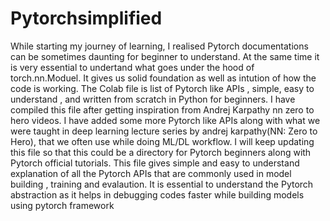 # Pytorchsimplified
While starting my journey of learning, I realised Pytorch documentations can be sometimes daunting for beginner to understand.
At the same time it is very essential to undertand what goes under the hood of torch.nn.Moduel. It gives us solid foundation as well as intution of how the code is working.
The Colab file is list of Pytorch like APIs , simple, easy to understand , and written from scratch in Python for beginners. 
I have compiled this file after getting inspiration from Andrej Karpathy nn zero to hero videos. I have added some more Pytorch like APIs along with what we were taught in deep learning lecture series by andrej karpathy(NN: Zero to Hero),  that we often use while doing ML/DL workflow. I will keep updating this file so that this could be a directory for Pytorch beginners along with Pytorch official tutorials. 
This file gives simple and easy to understand explanation of all the Pytorch APIs that are commonly used in model building , training and evalaution. 
It is essential to understand the Pytorch abstraction  as it helps in debugging codes faster while building models using pytorch framework
